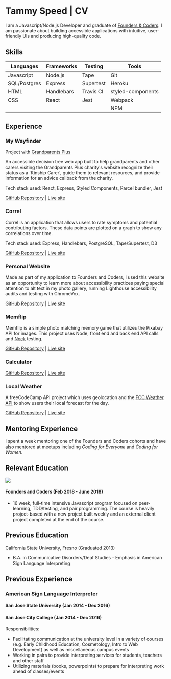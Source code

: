 # Tammy Speed | CV

I am a Javascript/Node.js Developer and graduate of [Founders & Coders](https://foundersandcoders.com/). I am passionate about building accessible applications with intuitive, user-friendly UIs and producing high-quality code.

## Skills
| Languages   | Frameworks       | Testing               | Tools            | 
| --------    | --------         | --------              | -------------    | 
| Javascript  | Node.js          | Tape                  | Git              | 
| SQL/Postgres| Express          | Supertest             | Heroku           |
| HTML        | Handlebars       | Travis CI             | styled-components|
| CSS         | React            | Jest                  | Webpack          |
|             |                  |                       | NPM              | 


## Experience
### My Wayfinder  
Project with [Grandparents Plus](https://www.grandparentsplus.org.uk/) 

An accessible decision tree web app built to help grandparents and other carers visiting the Grandparents Plus charity's website recognize their status as a 'Kinship Carer', guide them to relevant resources, and provide information for an advice callback from the charity.

Tech stack used: React, Express, Styled Components, Parcel bundler, Jest

[GitHub Repository](https://github.com/tspeed90/GP_ProjectBernadette) | [Live site](https://my-wayfinder.herokuapp.com)

### Correl  
Correl is an application that allows users to rate symptoms and potential contributing factors. These data points are plotted on a graph to show any correlations over time.

Tech stack used: Express, Handlebars, PostgreSQL, Tape/Supertest, D3

[GitHub Repository](https://github.com/tspeed90/correl) | [Live site](https://correl-symptom-tracker.herokuapp.com)

### Personal Website  
Made as part of my application to Founders and Coders, I used this website as an opportunity to learn more about accessibility practices paying special attention to alt text in my photo gallery, running Lighthouse accessibility audits and testing with ChromeVox.

[GitHub Repository]() | [Live site](https://tspeed90.github.io/)

### Memflip  
Memflip is a simple photo matching memory game that utilizes the Pixabay API for images. This project uses Node, front end and back end API calls and [Nock](https://www.npmjs.com/package/nock) testing.

[GitHub Repository](https://github.com/tspeed90/memory-game) | [Live site](https://memflip.herokuapp.com)

### Calculator 
[GitHub Repository](https://github.com/tspeed90/js-calculator/) | [Live site](https://tspeed90.github.io/js-calculator/)

### Local Weather  
A freeCodeCamp API project which uses geolocation and the [FCC Weather API](https://fcc-weather-api.glitch.me/) to show users their local forecast for the day.

[GitHub Repository](https://github.com/tspeed90/local-weather) | [Live site](https://hows-the-weather.netlify.com/)

## Mentoring Experience
I spent a week mentoring one of the Founders and Coders cohorts and have also mentored at meetups including *Coding for Everyone* and *Coding for Women*.


## Relevant Education
![](http://res.cloudinary.com/dp6beg5nw/image/upload/v1525004700/fac-logo_njmmf7.png)
#### Founders and Coders (Feb 2018 - June 2018)
- 16 week, full-time intensive Javascript program focused on peer-learning, TDD/testing, and pair programming. The course is heavily project-based with a new project built weekly and an external client project completed at the end of the course.

## Previous Education

California State University, Fresno (Graduated 2013)
 - B.A. in Communicative Disorders/Deaf Studies - Emphasis in American Sign Language Interpreting

## Previous Experience
### American Sign Language Interpreter
#### San Jose State University (Jan 2014 - Dec 2016)
#### San Jose City College (Jan 2014 - Dec 2016)


Responsibilities:
- Facilitating communication at the university level in a variety of courses (e.g. Early Childhood Education, Cosmetology, Intro to Web Development) as well as miscellaneous campus events
- Working in pairs to provide interpreting services for students, teachers and other staff
- Utilizing materials (books, powerpoints) to prepare for interpreting work ahead of classes/events



